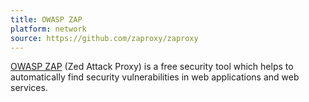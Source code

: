 ```yaml
---
title: OWASP ZAP
platform: network
source: https://github.com/zaproxy/zaproxy
---
```


[OWASP ZAP](https://owasp.org/www-project-zap/ "OWASP ZAP") (Zed Attack Proxy) is a free security tool which helps to automatically find security vulnerabilities in web applications and web services.

